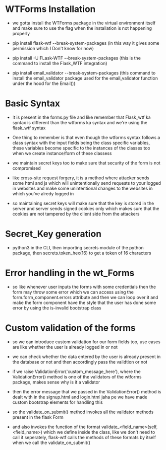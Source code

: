 # WTForms Installation

- we gotta install the WTForms package in the virtual environment itself and make sure to use the flag when the installation is not happening properly

- pip install flask-wtf --break-system-packages (in this way it gives some permission which I Don't know for now)

- pip install -U FLask-WTF --break-system-packages (this is the command to install the Flask_WTF integration)

- pip install email_validator --break-system-packages (this command to install the email_validator package used for the email_validator function under the hood for the Email())

# Basic Syntax 

- It is present in the forms.py file and like remember that Flask_wtf ka syntax is different than the wtforms ka syntax and we're using the flask_wtf syntax

- One thing to remember is that even though the wtforms syntax follows a class syntax with the input fields being the class specific variables, these variables become specific to the instances of the classes too when we create instance/form of these classess

- we maintain secret keys too to make sure that security of the form is not compromised
- like cross-site request forgery, it is a method where attacker sends some html and js which will unintentionally send requests to your logged in websites and make some unintentional changes to the websites in which you've alredy logged in
- so maintaining secret keys will make sure that the key is stored in the server and server sends signed cookies only which makes sure that the cookies are not tampered by the client side from the attackers

# Secret_Key generation

- python3 in the CLI, then importing secrets module of the python package, then secrets.token_hex(16) to get a token of 16 characters

# Error handling in the wt_Forms 

- so like whenever user inputs the forms with some credentials then the form may throw some error which we can access using the form.form_component.errors attribute and then we can loop over it and make the form component have the style that the user has done some error by using the is-invalid bootstrap class

# Custom validation of the forms 

- so we can introduce custom validation for our form fields too, use cases are like whether the user is already logged in or not
- we can check whether the data entered by the user is already present in the database or not and then accordingly pass the validtion or not 
- if we raise ValidationError('custom_message_here'), where the ValidationError() method is one of the validators of the wtforms package, makes sense why is it a validator
- then the error message that we passed in the ValidationError() method is dealt with in the signup.html and login.html jaha pe we have made custom bootstrap elements for handling this

- so the validate_on_submit() method invokes all the validator methods present in the flask Form
- and also invokes the function of the format validate_<field_name>(self, <field_name>) which we define inside the class, like we don't need to call it seperately, flask-wtf calls the methods of these formats by itself when we call the validate_on_submit()
